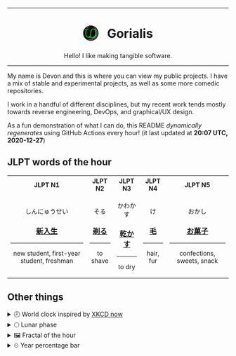 ***

<h1 align="center">
<sub>
    <img src="readme/resources/avatar.png" height="36">
</sub>
&nbsp;
Gorialis
</h1>
<p align="center">
Hello! I like making tangible software.
</p>

***

My name is Devon and this is where you can view my public projects. I have a mix of stable and experimental projects, as well as some more comedic repositories.

I work in a handful of different disciplines, but my recent work tends mostly towards reverse engineering, DevOps, and graphical/UX design.

As a fun demonstration of what I can do, this README *dynamically regenerates* using GitHub Actions every hour! (it last updated at **20:07 UTC, 2020-12-27**)

<h2>JLPT words of the hour</h2>
<table>
    <tr>
        <th>JLPT N1</th>
        <th>JLPT N2</th>
        <th>JLPT N3</th>
        <th>JLPT N4</th>
        <th>JLPT N5</th>
    </tr>
    <tr>
        <td>
            <p align="center">しんにゅうせい</p>
            <h3 align="center"><b><a href="https://jisho.org/search/%E6%96%B0%E5%85%A5%E7%94%9F">新入生</a></b></h3>
            <hr>
            <p align="center">new student,<wbr> first-year student,<wbr> freshman</p>
        </td>
        <td>
            <p align="center">そる</p>
            <h3 align="center"><b><a href="https://jisho.org/search/%E5%89%83%E3%82%8B">剃る</a></b></h3>
            <hr>
            <p align="center">to shave</p>
        </td>
        <td>
            <p align="center">かわかす</p>
            <h3 align="center"><b><a href="https://jisho.org/search/%E4%B9%BE%E3%81%8B%E3%81%99">乾かす</a></b></h3>
            <hr>
            <p align="center">to dry</p>
        </td>
        <td>
            <p align="center">け</p>
            <h3 align="center"><b><a href="https://jisho.org/search/%E6%AF%9B">毛</a></b></h3>
            <hr>
            <p align="center">hair,<wbr> fur</p>
        </td>
        <td>
            <p align="center">おかし</p>
            <h3 align="center"><b><a href="https://jisho.org/search/%E3%81%8A%E8%8F%93%E5%AD%90">お菓子</a></b></h3>
            <hr>
            <p align="center">confections,<wbr> sweets,<wbr> snack</p>
        </td>
    </tr>
</table>

<h2>Other things</h2>
<details>
<summary>🕗  World clock inspired by <a href="https://xkcd.com/now">XKCD now</a></summary>

> <img src="generated/now.png" width="512">

</details>
<details>
<summary>🌕 Lunar phase</summary>

The moon is approximately 46.61% through its phase (Full Moon).

</details>
<details>
<summary>&#x1f5bc; Fractal of the hour</summary>

> <img src="generated/fractal.png" width="512">

</details>
<details>
<summary>&#x23f2; Year percentage bar</summary>
<pre><code>2020 [███████████████████▁] 98.86%</code></pre>
</details>

